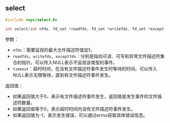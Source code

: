 ## select
```c
#include <sys/select.h>

int select(int nfds, fd_set *readfds, fd_set *writefds, fd_set *exceptfds, struct timeval *timeout);
```

参数：
- `nfds`：需要监视的最大文件描述符值加1。
- `readfds`、`writefds`、`exceptfds`：分别是指向可读、可写和异常文件描述符集合的指针。可以传入NULL表示不监视该类型的事件。
- `timeout`：超时时间，在没有文件描述符事件发生时等待的时间。可以传入NULL表示无限等待，直到有文件描述符事件发生。

返回值：
- 如果返回值大于0，表示有文件描述符事件发生，返回值是发生事件的文件描述符数量。
- 如果返回值等于0，表示超时时间内没有文件描述符事件发生。
- 如果返回值为-1，表示发生错误，可以通过errno获取具体错误信息。

